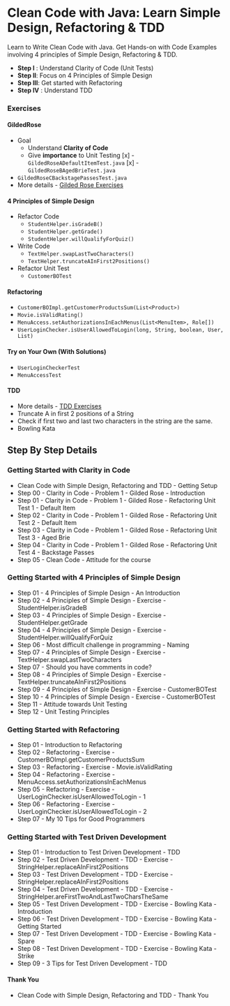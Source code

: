 # Clean Code with Java: Learn Simple Design, Refactoring & TDD

Learn to Write Clean Code with Java. Get Hands-on with Code Examples involving 4 principles of Simple Design, Refactoring & TDD.

- **Step I** : Understand Clarity of Code (Unit Tests)
- **Step II**: Focus on 4 Principles of Simple Design
- **Step III**: Get started with Refactoring
- **Step IV** : Understand TDD

### Exercises

#### GildedRose
- Goal 
	- Understand **Clarity of Code**
	- Give **importance** to Unit Testing
[x] - `GildedRoseADefaultItemTest.java`
[x] - `GildedRoseBAgedBrieTest.java`
- `GildedRoseCBackstagePassesTest.java`
- More details - [Gilded Rose Exercises](https://github.com/in28minutes/clean-code/blob/master/GildedRoseProblemStatement.md)

#### 4 Principles of Simple Design
- Refactor Code
	- `StudentHelper.isGradeB()`
	- `StudentHelper.getGrade()`
	- `StudentHelper.willQualifyForQuiz()`
- Write Code
	- `TextHelper.swapLastTwoCharacters()`
	- `TextHelper.truncateAInFirst2Positions()`
- Refactor Unit Test
	- `CustomerBOTest`

#### Refactoring
- `CustomerBOImpl.getCustomerProductsSum(List<Product>)`
- `Movie.isValidRating()`
- `MenuAccess.setAuthorizationsInEachMenus(List<MenuItem>, Role[])`
- `UserLoginChecker.isUserAllowedToLogin(long, String, boolean, User, List)`

#### Try on Your Own (With Solutions)
- `UserLoginCheckerTest`
- `MenuAccessTest`

#### TDD
- More details - [TDD Exercises](https://github.com/in28minutes/clean-code/blob/master/tdd.md)
- Truncate A in first 2 positions of a String
- Check if first two and last two characters in the string are the same.
- Bowling Kata

## Step By Step Details

### Getting Started with Clarity in Code
- Clean Code with Simple Design, Refactoring and TDD - Getting Setup
- Step 00 - Clarity in Code - Problem 1 - Gilded Rose - Introduction
- Step 01 - Clarity in Code - Problem 1 - Gilded Rose - Refactoring Unit Test 1 - Default Item
- Step 02 - Clarity in Code - Problem 1 - Gilded Rose - Refactoring Unit Test 2 - Default Item
- Step 03 - Clarity in Code - Problem 1 - Gilded Rose - Refactoring Unit Test 3 - Aged Brie
- Step 04 - Clarity in Code - Problem 1 - Gilded Rose - Refactoring Unit Test 4 - Backstage Passes
- Step 05 - Clean Code - Attitude for the course

### Getting Started with 4 Principles of Simple Design
- Step 01 - 4 Principles of Simple Design - An Introduction
- Step 02 - 4 Principles of Simple Design - Exercise - StudentHelper.isGradeB
- Step 03 - 4 Principles of Simple Design - Exercise - StudentHelper.getGrade
- Step 04 - 4 Principles of Simple Design - Exercise - StudentHelper.willQualifyForQuiz
- Step 06 - Most difficult challenge in programming - Naming
- Step 07 - 4 Principles of Simple Design - Exercise - TextHelper.swapLastTwoCharacters
- Step 07 - Should you have comments in code?
- Step 08 - 4 Principles of Simple Design - Exercise - TextHelper.truncateAInFirst2Positions
- Step 09 - 4 Principles of Simple Design - Exercise - CustomerBOTest
- Step 10 - 4 Principles of Simple Design - Exercise - CustomerBOTest
- Step 11 - Attitude towards Unit Testing
- Step 12 - Unit Testing Principles

### Getting Started with Refactoring
- Step 01 - Introduction to Refactoring
- Step 02 - Refactoring - Exercise - CustomerBOImpl.getCustomerProductsSum
- Step 03 - Refactoring - Exercise - Movie.isValidRating
- Step 04 - Refactoring - Exercise - MenuAccess.setAuthorizationsInEachMenus
- Step 05 - Refactoring - Exercise - UserLoginChecker.isUserAllowedToLogin - 1
- Step 06 - Refactoring - Exercise - UserLoginChecker.isUserAllowedToLogin - 2
- Step 07 - My 10 Tips for Good Programmers

### Getting Started with Test Driven Development
- Step 01 - Introduction to Test Driven Development - TDD
- Step 02 - Test Driven Development - TDD - Exercise - StringHelper.replaceAInFirst2Positions
- Step 03 - Test Driven Development - TDD - Exercise - StringHelper.replaceAInFirst2Positions
- Step 04 - Test Driven Development - TDD - Exercise - StringHelper.areFirstTwoAndLastTwoCharsTheSame
- Step 05 - Test Driven Development - TDD - Exercise - Bowling Kata - Introduction
- Step 06 - Test Driven Development - TDD - Exercise - Bowling Kata - Getting Started
- Step 07 - Test Driven Development - TDD - Exercise - Bowling Kata - Spare
- Step 08 - Test Driven Development - TDD - Exercise - Bowling Kata - Strike
- Step 09 - 3 Tips for Test Driven Development - TDD

#### Thank You
- Clean Code with Simple Design, Refactoring and TDD - Thank You
